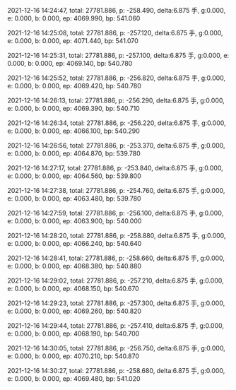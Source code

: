 2021-12-16 14:24:47, total: 27781.886, p: -258.490, delta:6.875 手, g:0.000, e: 0.000, b: 0.000, ep: 4069.990, bp: 541.060

2021-12-16 14:25:08, total: 27781.886, p: -257.120, delta:6.875 手, g:0.000, e: 0.000, b: 0.000, ep: 4071.440, bp: 541.070

2021-12-16 14:25:31, total: 27781.886, p: -257.100, delta:6.875 手, g:0.000, e: 0.000, b: 0.000, ep: 4069.140, bp: 540.780

2021-12-16 14:25:52, total: 27781.886, p: -256.820, delta:6.875 手, g:0.000, e: 0.000, b: 0.000, ep: 4069.420, bp: 540.780

2021-12-16 14:26:13, total: 27781.886, p: -256.290, delta:6.875 手, g:0.000, e: 0.000, b: 0.000, ep: 4069.390, bp: 540.710

2021-12-16 14:26:34, total: 27781.886, p: -256.220, delta:6.875 手, g:0.000, e: 0.000, b: 0.000, ep: 4066.100, bp: 540.290

2021-12-16 14:26:56, total: 27781.886, p: -253.370, delta:6.875 手, g:0.000, e: 0.000, b: 0.000, ep: 4064.870, bp: 539.780

2021-12-16 14:27:17, total: 27781.886, p: -253.840, delta:6.875 手, g:0.000, e: 0.000, b: 0.000, ep: 4064.560, bp: 539.800

2021-12-16 14:27:38, total: 27781.886, p: -254.760, delta:6.875 手, g:0.000, e: 0.000, b: 0.000, ep: 4063.480, bp: 539.780

2021-12-16 14:27:59, total: 27781.886, p: -256.100, delta:6.875 手, g:0.000, e: 0.000, b: 0.000, ep: 4063.900, bp: 540.000

2021-12-16 14:28:20, total: 27781.886, p: -258.880, delta:6.875 手, g:0.000, e: 0.000, b: 0.000, ep: 4066.240, bp: 540.640

2021-12-16 14:28:41, total: 27781.886, p: -258.660, delta:6.875 手, g:0.000, e: 0.000, b: 0.000, ep: 4068.380, bp: 540.880

2021-12-16 14:29:02, total: 27781.886, p: -257.210, delta:6.875 手, g:0.000, e: 0.000, b: 0.000, ep: 4068.150, bp: 540.670

2021-12-16 14:29:23, total: 27781.886, p: -257.300, delta:6.875 手, g:0.000, e: 0.000, b: 0.000, ep: 4069.260, bp: 540.820

2021-12-16 14:29:44, total: 27781.886, p: -257.410, delta:6.875 手, g:0.000, e: 0.000, b: 0.000, ep: 4068.190, bp: 540.700

2021-12-16 14:30:05, total: 27781.886, p: -256.750, delta:6.875 手, g:0.000, e: 0.000, b: 0.000, ep: 4070.210, bp: 540.870

2021-12-16 14:30:27, total: 27781.886, p: -258.680, delta:6.875 手, g:0.000, e: 0.000, b: 0.000, ep: 4069.480, bp: 541.020